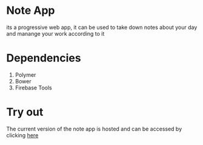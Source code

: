 # Note App 
its a progressive web app, it can be used to take down notes about your day and manange your work according to it 
# Dependencies 
1. Polymer 
2. Bower
3. Firebase Tools

# Try out
The current version of the note app is hosted and can be accessed by clicking [here ](https://pga-1-3efec.firebaseapp.com/)